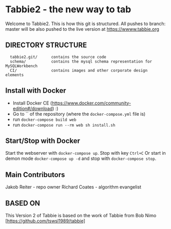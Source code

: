 Tabbie2 - the new way to tab
=======

Welcome to Tabbie2. This is how this git is structured.
All pushes to branch: master will be also pushed to the live version at https://wwww.tabbie.org


DIRECTORY STRUCTURE
-------------------

      tabbie2.git/      contains the source code
      schema/           contains the mysql schema representation for MySQLWorkbench
      CI/               contains images and other corporate design elements


Install with Docker
-----------------
- Install Docker CE (https://www.docker.com/community-edition#/download) :)
- Go to `` of the repository (where the `docker-compose.yml` file is)
- run `docker-compose build web`
- run `docker-compose run --rm web sh install.sh`

Start/Stop with Docker
-----------------
Start the webserver with `docker-compose up`. Stop with key `Ctrl+C`
Or start in demon mode `docker-compose up -d` and stop with `docker-compose stop`.

Main Contributors
-----------------

Jakob Reiter - repo owner
Richard Coates - algorithm evangelist


BASED ON
--------
This Version 2 of Tabbie is based on the work of Tabbie from Bob Nimo
[https://github.com/tswsl1989/tabbie]

